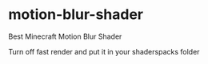 # motion-blur-shader
Best Minecraft Motion Blur Shader

Turn off fast render and put it in your shaderspacks folder
